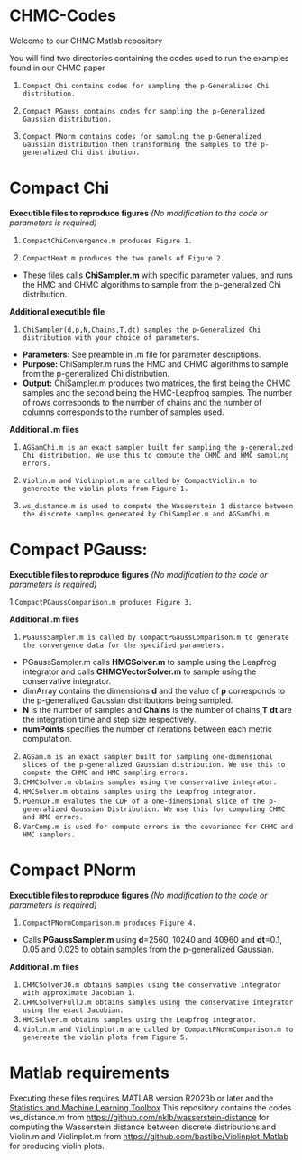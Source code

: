 # CHMC-Codes

Welcome to our CHMC Matlab repository

You will find two directories containing the codes used to run the examples found in our CHMC paper

1. `Compact Chi contains codes for sampling the p-Generalized Chi distribution.` 

2. `Compact PGauss contains codes for sampling the p-Generalized Gaussian distribution.`

3. `Compact PNorm contains codes for sampling the p-Generalized Gaussian distribution then transforming the samples to the p-generalized Chi distribution.`

# Compact Chi 
**Executible files to reproduce figures** _(No modification to the code or parameters is required)_

1. `CompactChiConvergence.m produces Figure 1.`

2. `CompactHeat.m produces the two panels of Figure 2.`

- These files calls **ChiSampler.m** with specific parameter values, and runs the HMC and CHMC algorithms to sample from the p-generalized Chi distribution.


**Additional executible file**

1. `ChiSampler(d,p,N,Chains,T,dt) samples the p-Generalized Chi distribution with your choice of parameters.`  
 - **Parameters:** See preamble in .m file for parameter descriptions.
 - **Purpose:** ChiSampler.m runs the HMC and CHMC algorithms to sample from the p-generalized Chi distribution.
 - **Output:** ChiSampler.m produces two matrices, the first being the CHMC samples and the second being the HMC-Leapfrog samples. The number of rows corresponds to the number of chains and the number of columns corresponds to the number of samples used.

**Additional .m files**
1. `AGSamChi.m is an exact sampler built for sampling the p-generalized Chi distribution. We use this to compute the CHMC and HMC sampling errors.` 

2. `Violin.m and Violinplot.m are called by CompactViolin.m to genereate the violin plots from Figure 1.`

3. `ws_distance.m is used to compute the Wasserstein 1 distance between the discrete samples generated by ChiSampler.m and AGSamChi.m`

# Compact PGauss:
**Executible files to reproduce figures** _(No modification to the code or parameters is required)_

1.`CompactPGaussComparison.m produces Figure 3.`

**Additional .m files**

1. `PGaussSampler.m is called by CompactPGaussComparison.m to generate the convergence data for the specified parameters.`
  - PGaussSampler.m calls **HMCSolver.m** to sample using the Leapfrog integrator and calls **CHMCVectorSolver.m** to sample using the conservative integrator.
  - dimArray contains the dimensions **d** and the value of **p** corresponds to the p-generalized Gaussian distributions being sampled.
  - **N** is the number of samples and **Chains** is the number of chains,**T** **dt** are the integration time and step size respectively.
  - **numPoints** specifies the number of iterations between each metric computation.
2. `AGSam.m is an exact sampler built for sampling one-dimensional slices of the p-generalized Gaussian distribution. We use this to compute the CHMC and HMC sampling errors.`
3. `CHMCSolver.m obtains samples using the conservative integrator.`
4. `HMCSolver.m obtains samples using the Leapfrog integrator.`
5. `PGenCDF.m evalutes the CDF of a one-dimensional slice of the p-generalized Gaussian Distribution. We use this for computing CHMC and HMC errors.`
6. `VarComp.m is used for compute errors in the covariance for CHMC and HMC samplers.`


# Compact PNorm
**Executible files to reproduce figures** _(No modification to the code or parameters is required)_

1. `CompactPNormComparison.m produces Figure 4.`
- Calls **PGaussSampler.m** using **d**=2560, 10240 and 40960 and **dt**=0.1, 0.05 and 0.025 to obtain samples from the p-generalized Gaussian.

**Additional .m files**

1. `CHMCSolverJ0.m obtains samples using the conservative integrator with approximate Jacobian 1.`
2. `CHMCSolverFullJ.m obtains samples using the conservative integrator using the exact Jacobian.`
3. `HMCSolver.m obtains samples using the Leapfrog integrator.`
4. `Violin.m and Violinplot.m are called by CompactPNormComparison.m to genereate the violin plots from Figure 5.`



# Matlab requirements

Executing these files requires MATLAB version R2023b or later and the [Statistics and Machine Learning Toolbox](https://www.mathworks.com/products/statistics.html)
This repository contains the codes ws_distance.m from https://github.com/nklb/wasserstein-distance for computing the Wasserstein distance between discrete distributions and Violin.m and Violinplot.m from https://github.com/bastibe/Violinplot-Matlab for producing violin plots.
